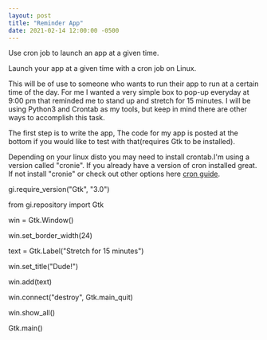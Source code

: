 ```yaml
---
layout: post
title: "Reminder App"
date: 2021-02-14 12:00:00 -0500
---
```


Use cron job to launch an app at a given time.

Launch your app at a given time with a cron job on Linux. 

 This will be of use to someone who wants to run their app to run at a certain time of the day. For me I wanted a very simple box to pop-up everyday at 9:00 pm that reminded me to stand up and stretch for 15 minutes. I will be using Python3 and Crontab as my tools, but keep in mind there are other ways to accomplish this task. 

The first step is to write the app, The code for my app is posted at the bottom if you would like to test with that(requires Gtk to be installed).

Depending on your linux disto you may need to install crontab.I'm using a version called "cronie". If you already have a version of cron installed great. If not install "cronie" or check out other options here <a href="https://wiki.gentoo.org/wiki/Cron">cron guide</a>. 




gi.require_version("Gtk", "3.0")

from gi.repository import Gtk

win = Gtk.Window()

win.set_border_width(24)

text = Gtk.Label("Stretch for 15 minutes")

win.set_title("Dude!")

win.add(text)

win.connect("destroy", Gtk.main_quit) 

win.show_all()                       

Gtk.main()                          

